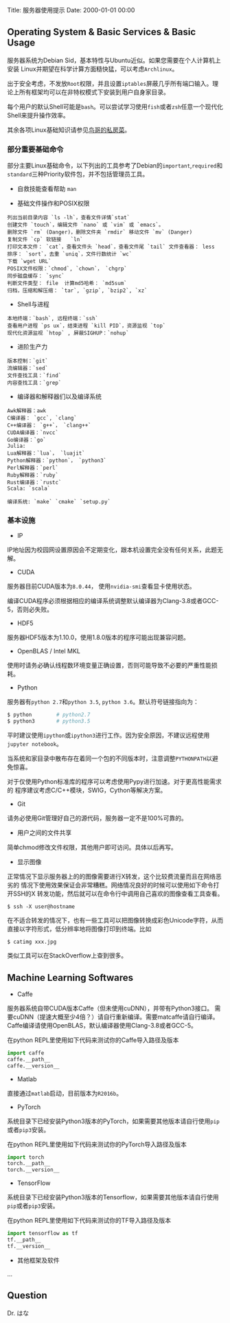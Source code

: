 Title: 服务器使用提示
Date: 2000-01-01 00:00

## Operating System & Basic Services & Basic Usage

服务器系统为Debian Sid，基本特性与Ubuntu近似。如果您需要在个人计算机上安装
Linux并期望在科学计算方面糙快猛，可以考虑`Archlinux`。

出于安全考虑，不发放`Root`权限，并且设置`iptables`屏蔽几乎所有端口输入。理论上所有框架均可以在非特权模式下安装到用户自身家目录。

每个用户的默认Shell可能是`bash`。可以尝试学习使用`fish`或者`zsh`任意一个现代化Shell来提升操作效率。

其余各项Linux基础知识请参见[鸟哥的私房菜](http://linux.vbird.org)。

### 部分重要基础命令

部分主要Linux基础命令，以下列出的工具参考了Debian的`important`,`required`和`standard`三种Priority软件包，并不包括管理员工具。

* 自救技能查看帮助 `man`

* 基础文件操作和POSIX权限

```shell
列出当前目录内容 `ls -lh`，查看文件详情`stat`
创建文件 `touch`，编辑文件 `nano` 或 `vim` 或 `emacs`。
删除文件 `rm` (Danger)，删除文件夹 `rmdir` 移动文件 `mv` (Danger)
复制文件 `cp` 软链接   `ln`
打印文本文件： `cat`，查看文件头 `head`，查看文件尾 `tail` 文件查看器： less
排序： `sort`，去重 `uniq`，文件行数统计 `wc`
下载 `wget URL`
POSIX文件权限：`chmod`, `chown`， `chgrp`
同步磁盘缓存： `sync`
判断文件类型： file  计算md5哈希： `md5sum`
归档，压缩和解压缩： `tar`, `gzip`, `bzip2`, `xz`
```

* Shell与进程

```
本地终端：`bash`, 远程终端：`ssh`
查看用户进程 `ps ux`，结束进程 `kill PID`，资源监视 `top`
现代化资源监视 `htop` , 屏蔽SIGHUP：`nohup`
```


* 进阶生产力

```
版本控制：`git`
流编辑器：`sed`
文件查找工具：`find`
内容查找工具：`grep`
```

* 编译器和解释器们以及编译系统

```shell
Awk解释器：awk
C编译器： `gcc`, `clang`
C++编译器： `g++`， `clang++`
CUDA编译器：`nvcc`
Go编译器：`go`
Julia:
Lua解释器：`lua`， `luajit`
Python解释器：`python`， `python3`
Perl解释器：`perl`
Ruby解释器：`ruby`
Rust编译器：`rustc`
Scala: `scala`

编译系统: `make` `cmake` `setup.py`
```

### 基本设施

* IP

IP地址因为校园网设置原因会不定期变化，跟本机设置完全没有任何关系，此题无解。

* CUDA

服务器目前CUDA版本为`8.0.44`， 使用`nvidia-smi`查看显卡使用状态。

编译CUDA程序必须根据相应的编译系统调整默认编译器为Clang-3.8或者GCC-5，否则必失败。

* HDF5

服务器HDF5版本为1.10.0，使用1.8.0版本的程序可能出现兼容问题。

* OpenBLAS / Intel MKL

使用时请务必确认线程数环境变量正确设置，否则可能导致不必要的严重性能损耗。

* Python

服务器有`python 2.7`和`python 3.5`, `python 3.6`。默认符号链接指向为：

```sh
$ python        # python2.7
$ python3       # python3.5
```

平时建议使用`ipython`或`ipython3`进行工作。因为安全原因，不建议远程使用`jupyter notebook`。

当系统和家目录中散布存在着同一个包的不同版本时，注意调整`PYTHONPATH`以避免惊喜。

对于仅使用Python标准库的程序可以考虑使用Pypy进行加速。对于更高性能需求的
程序建议考虑C/C++模块，SWIG，Cython等解决方案。

* Git

请务必使用Git管理好自己的源代码，服务器一定不是100%可靠的。

* 用户之间的文件共享

简单chmod修改文件权限，其他用户即可访问。具体以后再写。

* 显示图像

正常情况下显示服务器上的的图像需要进行X转发，这个比较费流量而且在网络恶劣的
情况下使用效果保证会非常糟糕。网络情况良好的时候可以使用如下命令打开SSH的X
转发功能，然后就可以在命令行中调用自己喜欢的图像查看工具查看。

```
$ ssh -X user@hostname
```

在不适合转发的情况下，也有一些工具可以把图像转换成彩色Unicode字符，从而
直接以字符形式，低分辨率地将图像打印到终端。比如

```
$ catimg xxx.jpg
```

类似工具可以在StackOverflow上查到很多。

## Machine Learning Softwares

* Caffe

服务器系统自带CUDA版本Caffe（但未使用cuDNN），并带有Python3接口。
需要cuDNN（提速大概至少4倍？）请自行重新编译。需要matcaffe请自行编译。Caffe编译请使用OpenBLAS，默认编译器使用Clang-3.8或者GCC-5。

在python REPL里使用如下代码来测试你的Caffe导入路径及版本
```python
import caffe
caffe.__path__
caffe.__version__
```

* Matlab

直接通过`matlab`启动，目前版本为`R2016b`。

* PyTorch

系统目录下已经安装Python3版本的PyTorch，如果需要其他版本请自行使用`pip`或者`pip3`安装。

在python REPL里使用如下代码来测试你的PyTorch导入路径及版本
```python
import torch
torch.__path__
torch.__version__
```

* TensorFlow

系统目录下已经安装Python3版本的Tensorflow，如果需要其他版本请自行使用`pip`或者`pip3`安装。

在python REPL里使用如下代码来测试你的TF导入路径及版本
```python
import tensorflow as tf
tf.__path__
tf.__version__
```

* 其他框架及软件

...

## Question

Dr. はな
